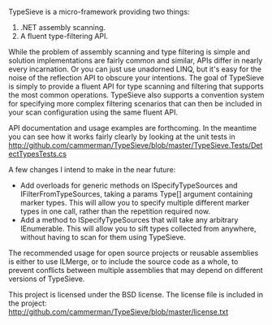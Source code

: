 TypeSieve is a micro-framework providing two things:

1. .NET assembly scanning.
2. A fluent type-filtering API.

While the problem of assembly scanning and type filtering is simple and solution implementations are fairly common and similar, APIs differ in nearly every incarnation. Or you can just use unadorned LINQ, but it's easy for the noise of the reflection API to obscure your intentions. The goal of TypeSieve is simply to provide a fluent API for type scanning and filtering that supports the most common operations. TypeSieve also supports a convention system for specifying more complex filtering scenarios that can then be included in your scan configuration using the same fluent API.

API documentation and usage examples are forthcoming. In the meantime you can see how it works fairly clearly by looking at the unit tests in http://github.com/cammerman/TypeSieve/blob/master/TypeSieve.Tests/DetectTypesTests.cs

A few changes I intend to make in the near future:

* Add overloads for generic methods on ISpecifyTypeSources and IFilterFromTypeSources, taking a params Type[] argument containing marker types. This will allow you to specify multiple different marker types in one call, rather than the repetition required now.
* Add a method to ISpecifyTypeSources that will take any arbitrary IEnumerable<Type>. This will allow you to sift types collected from anywhere, without having to scan for them using TypeSieve.

The recommended usage for open source projects or reusable assemblies is either to use ILMerge, or to include the source code as a whole, to prevent conflicts between multiple assemblies that may depend on different versions of TypeSieve.

This project is licensed under the BSD license.  The license file is included in the project: http://github.com/cammerman/TypeSieve/blob/master/license.txt
